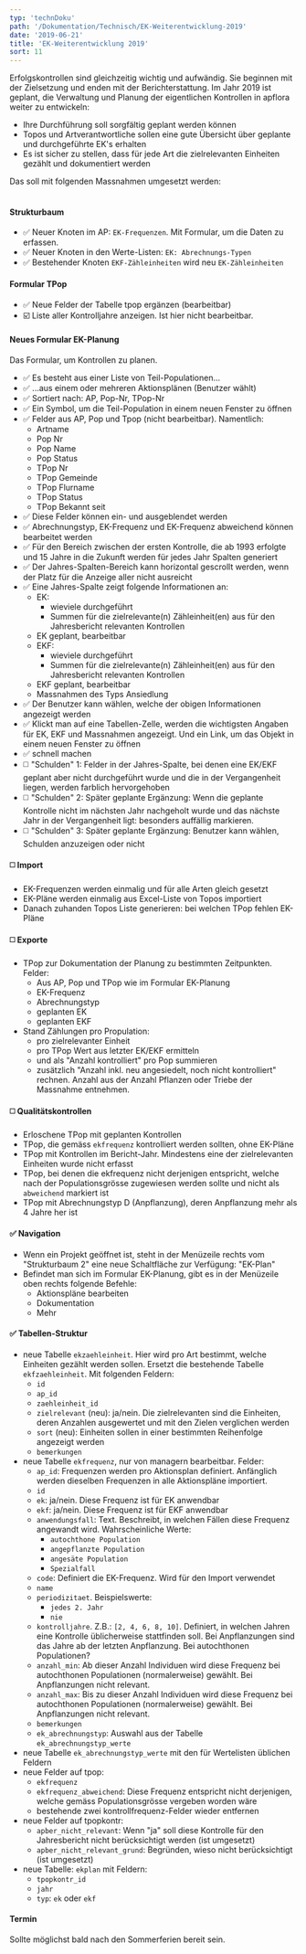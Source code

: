 ```yaml
---
typ: 'technDoku'
path: '/Dokumentation/Technisch/EK-Weiterentwicklung-2019'
date: '2019-06-21'
title: 'EK-Weiterentwicklung 2019'
sort: 11
---
```


Erfolgskontrollen sind gleichzeitig wichtig und aufwändig. Sie beginnen mit der Zielsetzung und enden mit der Berichterstattung. Im Jahr 2019 ist geplant, die Verwaltung und Planung der eigentlichen Kontrollen in apflora weiter zu entwickeln:
- Ihre Durchführung soll sorgfältig geplant werden können
- Topos und Artverantwortliche sollen eine gute Übersicht über geplante und durchgeführte EK's erhalten
- Es ist sicher zu stellen, dass für jede Art die zielrelevanten Einheiten gezählt und dokumentiert werden

Das soll mit folgenden Massnahmen umgesetzt werden:<br/><br/>

#### Strukturbaum
- :white_check_mark: Neuer Knoten im AP: `EK-Frequenzen`. Mit Formular, um die Daten zu erfassen.
- :white_check_mark: Neuer Knoten in den Werte-Listen: `EK: Abrechnungs-Typen`
- :white_check_mark: Bestehender Knoten `EKF-Zähleinheiten` wird neu `EK-Zähleinheiten`

#### Formular TPop
- :white_check_mark: Neue Felder der Tabelle tpop ergänzen (bearbeitbar)
- :ballot_box_with_check: Liste aller Kontrolljahre anzeigen. Ist hier nicht bearbeitbar.

#### Neues Formular EK-Planung
Das Formular, um Kontrollen zu planen.
- :white_check_mark: Es besteht aus einer Liste von Teil-Populationen...
- :white_check_mark: ...aus einem oder mehreren Aktionsplänen (Benutzer wählt)
- :white_check_mark: Sortiert nach: AP, Pop-Nr, TPop-Nr
- :white_check_mark: Ein Symbol, um die Teil-Population in einem neuen Fenster zu öffnen
- :white_check_mark: Felder aus AP, Pop und Tpop (nicht bearbeitbar). Namentlich:
  - Artname
  - Pop Nr
  - Pop Name
  - Pop Status
  - TPop Nr
  - TPop Gemeinde
  - TPop Flurname
  - TPop Status
  - TPop Bekannt seit
- :white_check_mark: Diese Felder können ein- und ausgeblendet werden
- :white_check_mark: Abrechnungstyp, EK-Frequenz und EK-Frequenz abweichend können bearbeitet werden
- :white_check_mark: Für den Bereich zwischen der ersten Kontrolle, die ab 1993 erfolgte und 15 Jahre in die Zukunft werden für jedes Jahr Spalten generiert
- :white_check_mark: Der Jahres-Spalten-Bereich kann horizontal gescrollt werden, wenn der Platz für die Anzeige aller nicht ausreicht
- :white_check_mark: Eine Jahres-Spalte zeigt folgende Informationen an:
  - EK:
    - wieviele durchgeführt
    - Summen für die zielrelevante(n) Zähleinheit(en) aus für den Jahresbericht relevanten Kontrollen
  - EK geplant, bearbeitbar
  - EKF: 
    - wieviele durchgeführt
    - Summen für die zielrelevante(n) Zähleinheit(en) aus für den Jahresbericht relevanten Kontrollen
  - EKF geplant, bearbeitbar
  - Massnahmen des Typs Ansiedlung
- :white_check_mark: Der Benutzer kann wählen, welche der obigen Informationen angezeigt werden
- :white_check_mark: Klickt man auf eine Tabellen-Zelle, werden die wichtigsten Angaben für EK, EKF und Massnahmen angezeigt. Und ein Link, um das Objekt in einem neuen Fenster zu öffnen
- :white_check_mark: schnell machen
- :white_medium_square: "Schulden" 1: Felder in der Jahres-Spalte, bei denen eine EK/EKF geplant aber nicht durchgeführt wurde und die in der Vergangenheit liegen, werden farblich hervorgehoben
- :white_medium_square: "Schulden" 2: Später geplante Ergänzung: Wenn die geplante Kontrolle nicht im nächsten Jahr nachgeholt wurde und das nächste Jahr in der Vergangenheit ligt: besonders auffällig markieren.
- :white_medium_square: "Schulden" 3: Später geplante Ergänzung: Benutzer kann wählen, Schulden anzuzeigen oder nicht

#### :white_medium_square: Import
- EK-Frequenzen werden einmalig und für alle Arten gleich gesetzt
- EK-Pläne werden einmalig aus Excel-Liste von Topos importiert
- Danach zuhanden Topos Liste generieren: bei welchen TPop fehlen EK-Pläne

#### :white_medium_square: Exporte
- TPop zur Dokumentation der Planung zu bestimmten Zeitpunkten. Felder:
  - Aus AP, Pop und TPop wie im Formular EK-Planung
  - EK-Frequenz
  - Abrechnungstyp
  - geplanten EK
  - geplanten EKF
- Stand Zählungen pro Propulation:
  - pro zielrelevanter Einheit
  - pro TPop Wert aus letzter EK/EKF ermitteln
  - und als "Anzahl kontrolliert" pro Pop summieren
  - zusätzlich "Anzahl inkl. neu angesiedelt, noch nicht kontrolliert" rechnen. Anzahl aus der Anzahl Pflanzen oder Triebe der Massnahme entnehmen.

#### :white_medium_square: Qualitätskontrollen
- Erloschene TPop mit geplanten Kontrollen
- TPop, die gemäss `ekfrequenz` kontrolliert werden sollten, ohne EK-Pläne
- TPop mit Kontrollen im Bericht-Jahr. Mindestens eine der zielrelevanten Einheiten wurde nicht erfasst
- TPop, bei denen die ekfrequenz nicht derjenigen entspricht, welche nach der Populationsgrösse zugewiesen werden sollte und nicht als `abweichend` markiert ist
- TPop mit Abrechnungstyp D (Anpflanzung), deren Anpflanzung mehr als 4 Jahre her ist

#### :white_check_mark: Navigation
- Wenn ein Projekt geöffnet ist, steht in der Menüzeile rechts vom "Strukturbaum 2" eine neue Schaltfläche zur Verfügung: "EK-Plan"
- Befindet man sich im Formular EK-Planung, gibt es in der Menüzeile oben rechts folgende Befehle:
  - Aktionspläne bearbeiten
  - Dokumentation
  - Mehr

#### :white_check_mark: Tabellen-Struktur
- neue Tabelle `ekzaehleinheit`. Hier wird pro Art bestimmt, welche Einheiten gezählt werden sollen. Ersetzt die bestehende Tabelle `ekfzaehleinheit`. Mit folgenden Feldern:
  - `id`
  - `ap_id`
  - `zaehleinheit_id`
  - `zielrelevant` (neu): ja/nein. Die zielrelevanten sind die Einheiten, deren Anzahlen ausgewertet und mit den Zielen verglichen werden
  - `sort` (neu): Einheiten sollen in einer bestimmten Reihenfolge angezeigt werden
  - `bemerkungen`
- neue Tabelle `ekfrequenz`, nur von managern bearbeitbar. Felder:
  - `ap_id`: Frequenzen werden pro Aktionsplan definiert. Anfänglich werden dieselben Frequenzen in alle Aktionspläne importiert.
  - `id`
  - `ek`: ja/nein. Diese Frequenz ist für EK anwendbar
  - `ekf`: ja/nein. Diese Frequenz ist für EKF anwendbar
  - `anwendungsfall`: Text. Beschreibt, in welchen Fällen diese Frequenz angewandt wird. Wahrscheinliche Werte:
    - `autochthone Population`
    - `angepflanzte Population`
    - `angesäte Population`
    - `Spezialfall`
  - `code`: Definiert die EK-Frequenz. Wird für den Import verwendet
  - `name`
  - `periodizitaet`. Beispielswerte:
    - `jedes 2. Jahr`
    - `nie`
  - `kontrolljahre`. Z.B.: `[2, 4, 6, 8, 10]`. Definiert, in welchen Jahren eine Kontrolle üblicherweise stattfinden soll. Bei Anpflanzungen sind das Jahre ab der letzten Anpflanzung. Bei autochthonen Populationen?
  - `anzahl_min`: Ab dieser Anzahl Individuen wird diese Frequenz bei autochthonen Populationen (normalerweise) gewählt. Bei Anpflanzungen nicht relevant.
  - `anzahl_max`: Bis zu dieser Anzahl Individuen wird diese Frequenz bei autochthonen Populationen (normalerweise) gewählt. Bei Anpflanzungen nicht relevant.
  - `bemerkungen`
  - `ek_abrechnungstyp`: Auswahl aus der Tabelle `ek_abrechnungstyp_werte`
- neue Tabelle `ek_abrechnungstyp_werte` mit den für Wertelisten üblichen Feldern
- neue Felder auf tpop:
  - `ekfrequenz`
  - `ekfrequenz_abweichend`: Diese Frequenz entspricht nicht derjenigen, welche gemäss Populationsgrösse vergeben worden wäre
  - bestehende zwei kontrollfrequenz-Felder wieder entfernen
- neue Felder auf tpopkontr:
  - `apber_nicht_relevant`: Wenn "ja" soll diese Kontrolle für den Jahresbericht nicht berücksichtigt werden (ist umgesetzt)
  - `apber_nicht_relevant_grund`: Begründen, wieso nicht berücksichtigt (ist umgesetzt)
- neue Tabelle: `ekplan` mit Feldern:
  - `tpopkontr_id`
  - `jahr`
  - `typ`: `ek` oder `ekf`

#### Termin
Sollte möglichst bald nach den Sommerferien bereit sein.
